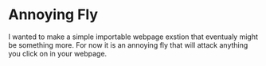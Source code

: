 # Annoying Fly  
I wanted to make a simple importable webpage exstion that eventualy might be something more.
For now it is an annoying fly that will attack anything you click on in your webpage.
